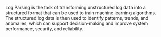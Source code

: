 Log Parsing is the task of transforming unstructured log data into a structured format that can be used to train machine learning algorithms. The structured log data is then used to identify patterns, trends, and anomalies, which can support decision-making and improve system performance, security, and reliability.
